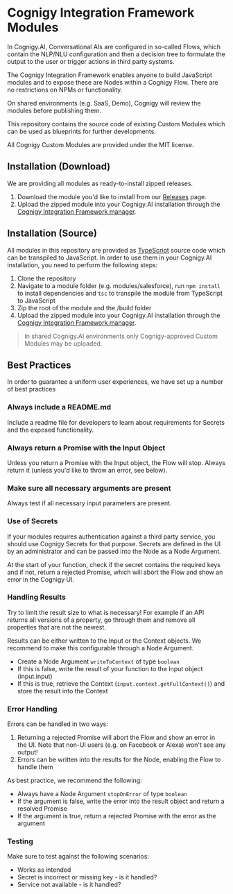 # Cognigy Integration Framework Modules
In Cognigy.AI, Conversational AIs are configured in so-called Flows, which contain the NLP/NLU configuration and then a decision tree to formulate the output to the user or trigger actions in third party systems. 

The Cognigy Integration Framework enables anyone to build JavaScript modules and to expose these are Nodes within a Cognigy Flow. There are no restrictions on NPMs or functionality.

On shared environments (e.g. SaaS, Demo), Cognigy will review the modules before publishing them.

This repository contains the source code of existing Custom Modules which can be used as blueprints for further developments.

All Cognigy Custom Modules are provided under the MIT license.

## Installation (Download)
We are providing all modules as ready-to-install zipped releases.

1. Download the module you'd like to install from our [Releases](https://github.com/Cognigy/CustomModules/releases) page.
2. Upload the zipped module into your Cognigy.AI installation through the [Cognigy Integration Framework manager](https://docs.cognigy.com/docs/integration-framework#section-4-upload-your-module).

## Installation (Source)
All modules in this repository are provided as [TypeScript](https://www.typescriptlang.org/) source code which can be transpiled to JavaScript. In order to use them in your Cognigy.AI installation, you need to perform the following steps:

1. Clone the repository
2. Navigate to a module folder (e.g. modules/salesforce), run `npm install` to install dependencies and `tsc` to transpile the module from TypeScript to JavaScript
3. Zip the root of the module and the /build folder
4. Upload the zipped module into your Cognigy.AI installation through the [Cognigy Integration Framework manager](https://docs.cognigy.com/docs/integration-framework#section-4-upload-your-module).

>In shared Cognigy.AI environments only Cognigy-approved Custom Modules may be uploaded.

## Best Practices
In order to guarantee a uniform user experiences, we have set up a number of best practices

### Always include a README.md
Include a readme file for developers to learn about requirements for Secrets and the exposed functionality.

### Always return a Promise with the Input Object
Unless you return a Promise with the Input object, the Flow will stop. Always return it (unless you'd like to throw an error, see below).

### Make sure all necessary arguments are present
Always test if all necessary input parameters are present.

### Use of Secrets
If your modules requires authentication against a third party service, you should use Cognigy Secrets for that purpose. Secrets are defined in the UI by an administrator and can be passed into the Node as a Node Argument.

At the start of your function, check if the secret contains the required keys and if not, return a rejected Promise, which will abort the Flow and show an error in the Cognigy UI.

### Handling Results
Try to limit the result size to what is necessary! For example if an API returns all versions of a property, go through them and remove all properties that are not the newest.

Results can be either written to the Input or the Context objects. We recommend to make this configurable through a Node Argument.

- Create a Node Argument `writeToContext` of type `boolean`
- If this is false, write the result of your function to the Input object (input.input)
- If this is true, retrieve the Context (`input.context.getFullContext()`) and store the result into the Context

### Error Handling
Errors can be handled in two ways:

1. Returning a rejected Promise will abort the Flow and show an error in the UI. Note that non-UI users (e.g. on Facebook or Alexa) won't see any output!
2. Errors can be written into the results for the Node, enabling the Flow to handle them

As best practice, we recommend the following:

- Always have a Node Argument `stopOnError` of type `boolean`
- If the argument is false, write the error into the result object and return a resolved Promise
- If the argument is true, return a rejected Promise with the error as the argument

### Testing
Make sure to test against the following scenarios:

- Works as intended
- Secret is incorrect or missing key - is it handled?
- Service not available - is it handled?
